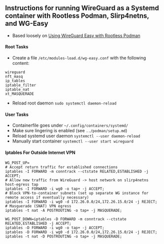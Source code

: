 ## Instructions for running WireGuard as a Systemd container with Rootless Podman, Slirp4netns, and WG-Easy

- Based loosely on [Using WireGuard Easy with Rootless Podman](https://github.com/wg-easy/wg-easy/wiki/Using-WireGuard-Easy-with-rootless-Podman-%28incl.-Kubernetes-yaml-file-generation%29)

#### Root Tasks
- Create a file `/etc/modules-load.d/wg-easy.conf` with the following content:
```
wireguard
nft_masq
ip_tables
iptable_filter
iptable_nat
xt_MASQUERADE
```
- Reload root daemon `sudo systemctl daemon-reload`

#### User Tasks
- Containerfile goes under `~/.config/containers/systemd/`
- Make sure lingering is enabled (see `../podman/setup.md`)
- Reload systemd user daemon `systemctl --user daemon-reload`
- Manually start container `systemctl --user start wireguard`

#### Iptables For Outside Internet VPN
```
WG_POST_UP=
# Accept return traffic for established connections
iptables -I FORWARD -m conntrack --ctstate RELATED,ESTABLISHED -j ACCEPT;
# Allow new traffic from WireGuard -> host network on slirp4netns host‑egress tap
iptables -I FORWARD -i wg0 -o tap+ -j ACCEPT;
# Block VPN‑to‑container subnets (set up separate WG instance for remote access if eventually necessary)
iptables -I FORWARD -i wg0 -d 172.26.0.0/24,172.26.15.0/24 -j REJECT;
# Masquerade (SNAT) VPN egress
iptables -t nat -A POSTROUTING -o tap+ -j MASQUERADE;

WG_POST_DOWN=iptables -D FORWARD -m conntrack --ctstate RELATED,ESTABLISHED -j ACCEPT;
iptables -D FORWARD -i wg0 -o tap+ -j ACCEPT;
iptables -D FORWARD -i wg0 -d 172.26.0.0/24,172.26.15.0/24 -j REJECT;
iptables -t nat -D POSTROUTING -o tap+ -j MASQUERADE;
```